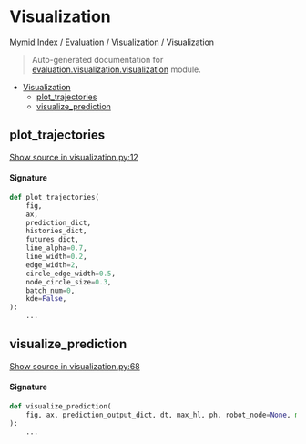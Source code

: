 # Visualization

[Mymid Index](../../README.md#mymid-index) /
[Evaluation](../index.md#evaluation) /
[Visualization](./index.md#visualization) /
Visualization

> Auto-generated documentation for [evaluation.visualization.visualization](https://github.com/enricobu96/myMID/blob/main/evaluation/visualization/visualization.py) module.

- [Visualization](#visualization)
  - [plot_trajectories](#plot_trajectories)
  - [visualize_prediction](#visualize_prediction)

## plot_trajectories

[Show source in visualization.py:12](https://github.com/enricobu96/myMID/blob/main/evaluation/visualization/visualization.py#L12)

#### Signature

```python
def plot_trajectories(
    fig,
    ax,
    prediction_dict,
    histories_dict,
    futures_dict,
    line_alpha=0.7,
    line_width=0.2,
    edge_width=2,
    circle_edge_width=0.5,
    node_circle_size=0.3,
    batch_num=0,
    kde=False,
):
    ...
```



## visualize_prediction

[Show source in visualization.py:68](https://github.com/enricobu96/myMID/blob/main/evaluation/visualization/visualization.py#L68)

#### Signature

```python
def visualize_prediction(
    fig, ax, prediction_output_dict, dt, max_hl, ph, robot_node=None, map=None, **kwargs
):
    ...
```


